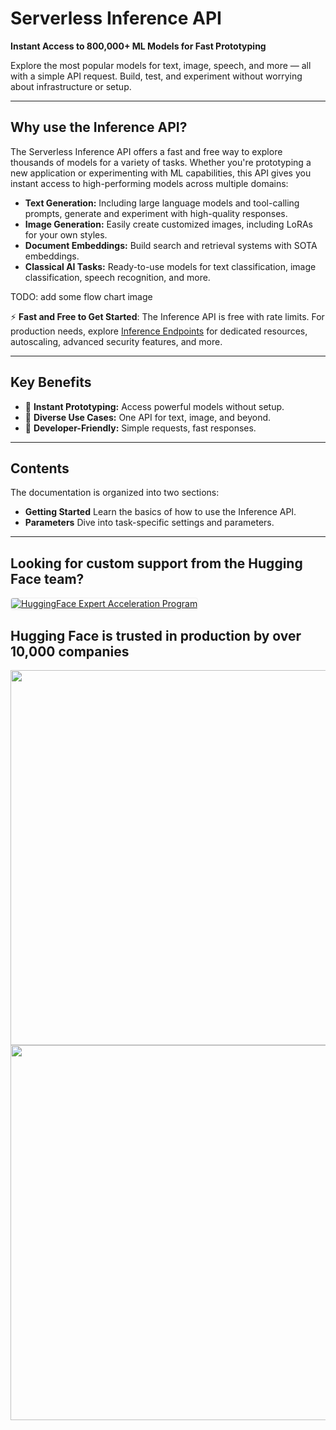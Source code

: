 # Serverless Inference API

**Instant Access to 800,000+ ML Models for Fast Prototyping**

Explore the most popular models for text, image, speech, and more — all with a simple API request. Build, test, and experiment without worrying about infrastructure or setup.

---

## Why use the Inference API?

The Serverless Inference API offers a fast and free way to explore thousands of models for a variety of tasks. Whether you're prototyping a new application or experimenting with ML capabilities, this API gives you instant access to high-performing models across multiple domains:

* **Text Generation:** Including large language models and tool-calling prompts, generate and experiment with high-quality responses.
* **Image Generation:** Easily create customized images, including LoRAs for your own styles.
* **Document Embeddings:** Build search and retrieval systems with SOTA embeddings.
* **Classical AI Tasks:** Ready-to-use models for text classification, image classification, speech recognition, and more.

TODO: add some flow chart image

⚡ **Fast and Free to Get Started**: The Inference API is free with rate limits. For production needs, explore [Inference Endpoints](https://huggingface.co/docs/inference-endpoints/index) for dedicated resources, autoscaling, advanced security features, and more.

---

## Key Benefits

- 🚀 **Instant Prototyping:** Access powerful models without setup.
- 🎯 **Diverse Use Cases:** One API for text, image, and beyond.
- 🔧 **Developer-Friendly:** Simple requests, fast responses.

---

## Contents

The documentation is organized into two sections:

* **Getting Started** Learn the basics of how to use the Inference API.
* **Parameters** Dive into task-specific settings and parameters.

---

## Looking for custom support from the Hugging Face team?

<a target="_blank" href="https://huggingface.co/support">
    <img alt="HuggingFace Expert Acceleration Program" src="https://cdn-media.huggingface.co/marketing/transformers/new-support-improved.png" style="max-width: 600px; border: 1px solid #eee; border-radius: 4px; box-shadow: 0 1px 2px 0 rgba(0, 0, 0, 0.05);">
</a><br>

## Hugging Face is trusted in production by over 10,000 companies

<img class="block dark:hidden !shadow-none !border-0 !rounded-none" src="https://huggingface.co/datasets/huggingface/documentation-images/resolve/main/inference-api/companies-light.png" width="600">
<img class="hidden dark:block !shadow-none !border-0 !rounded-none" src="https://huggingface.co/datasets/huggingface/documentation-images/resolve/main/inference-api/companies-dark.png" width="600">